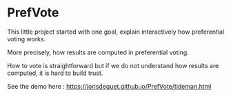 # PrefVote
This little project started with one goal, explain interactively how preferential voting works.

More precisely, how results are computed in preferential voting. 

How to vote is straightforward but if we do not understand how results are computed, it is hard to build trust.

See the demo here : https://jorisdeguet.github.io/PrefVote/tideman.html
